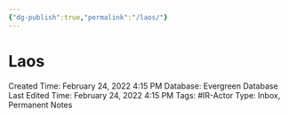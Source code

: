 ```yaml
---
{"dg-publish":true,"permalink":"/laos/"}
---
```


# Laos

Created Time: February 24, 2022 4:15 PM
Database: Evergreen Database
Last Edited Time: February 24, 2022 4:15 PM
Tags: #IR-Actor
Type: Inbox, Permanent Notes